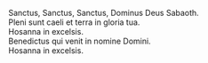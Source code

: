 Sanctus, Sanctus, Sanctus, Dominus Deus Sabaoth.\
Pleni sunt caeli et terra in gloria tua.\
Hosanna in excelsis.\
Benedictus qui venit in nomine Domini.\
Hosanna in excelsis.
